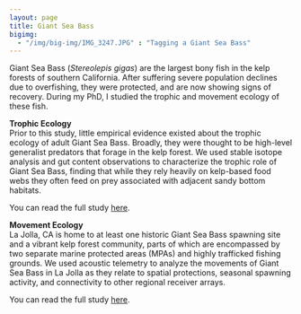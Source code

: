 ```yaml
---
layout: page
title: Giant Sea Bass
bigimg:
  - "/img/big-img/IMG_3247.JPG" : "Tagging a Giant Sea Bass"
---
```


Giant Sea Bass (*Stereolepis gigas*) are the largest bony fish in the kelp forests of southern California. After suffering severe population declines due to overfishing, they were protected, and are now showing signs of recovery. During my PhD, I studied the trophic and movement ecology of these fish. 

**Trophic Ecology**  
Prior to this study, little empirical evidence existed about the trophic ecology of adult Giant Sea Bass. Broadly, they were thought to be high-level generalist predators that forage in the kelp forest. We used stable isotope analysis and gut content observations to characterize the trophic role of Giant Sea Bass, finding that while they rely heavily on kelp-based food webs they often feed on prey associated with adjacent sandy bottom habitats.

You can read the full study [here](https://www.int-res.com/articles/meps_oa/m695p157.pdf).

**Movement Ecology**  
La Jolla, CA is home to at least one historic Giant Sea Bass spawning site and a vibrant kelp forest community, parts of which are encompassed by two separate marine protected areas (MPAs) and highly trafficked fishing grounds. We used acoustic telemetry to analyze the movements of Giant Sea Bass in La Jolla as they relate to spatial protections, seasonal spawning activity, and connectivity to other regional receiver arrays.

You can read the full study [here](https://peerj.com/articles/16551/). 
